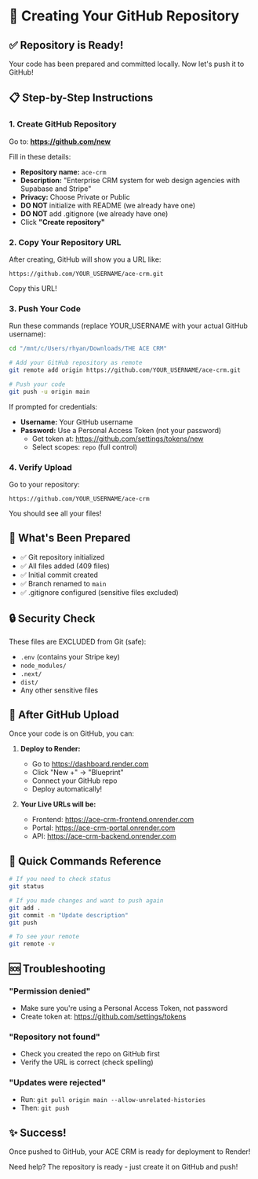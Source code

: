 # 🚀 Creating Your GitHub Repository

## ✅ Repository is Ready!

Your code has been prepared and committed locally. Now let's push it to GitHub!

## 📋 Step-by-Step Instructions

### 1. Create GitHub Repository

Go to: **https://github.com/new**

Fill in these details:
- **Repository name:** `ace-crm`
- **Description:** "Enterprise CRM system for web design agencies with Supabase and Stripe"
- **Privacy:** Choose Private or Public
- **DO NOT** initialize with README (we already have one)
- **DO NOT** add .gitignore (we already have one)
- Click **"Create repository"**

### 2. Copy Your Repository URL

After creating, GitHub will show you a URL like:
```
https://github.com/YOUR_USERNAME/ace-crm.git
```

Copy this URL!

### 3. Push Your Code

Run these commands (replace YOUR_USERNAME with your actual GitHub username):

```bash
cd "/mnt/c/Users/rhyan/Downloads/THE ACE CRM"

# Add your GitHub repository as remote
git remote add origin https://github.com/YOUR_USERNAME/ace-crm.git

# Push your code
git push -u origin main
```

If prompted for credentials:
- **Username:** Your GitHub username
- **Password:** Use a Personal Access Token (not your password)
  - Get token at: https://github.com/settings/tokens/new
  - Select scopes: `repo` (full control)

### 4. Verify Upload

Go to your repository:
```
https://github.com/YOUR_USERNAME/ace-crm
```

You should see all your files!

## 🎯 What's Been Prepared

- ✅ Git repository initialized
- ✅ All files added (409 files)
- ✅ Initial commit created
- ✅ Branch renamed to `main`
- ✅ .gitignore configured (sensitive files excluded)

## 🔒 Security Check

These files are EXCLUDED from Git (safe):
- `.env` (contains your Stripe key)
- `node_modules/`
- `.next/`
- `dist/`
- Any other sensitive files

## 🚀 After GitHub Upload

Once your code is on GitHub, you can:

1. **Deploy to Render:**
   - Go to https://dashboard.render.com
   - Click "New +" → "Blueprint"
   - Connect your GitHub repo
   - Deploy automatically!

2. **Your Live URLs will be:**
   - Frontend: https://ace-crm-frontend.onrender.com
   - Portal: https://ace-crm-portal.onrender.com
   - API: https://ace-crm-backend.onrender.com

## 📝 Quick Commands Reference

```bash
# If you need to check status
git status

# If you made changes and want to push again
git add .
git commit -m "Update description"
git push

# To see your remote
git remote -v
```

## 🆘 Troubleshooting

### "Permission denied"
- Make sure you're using a Personal Access Token, not password
- Create token at: https://github.com/settings/tokens

### "Repository not found"
- Check you created the repo on GitHub first
- Verify the URL is correct (check spelling)

### "Updates were rejected"
- Run: `git pull origin main --allow-unrelated-histories`
- Then: `git push`

## ✨ Success!

Once pushed to GitHub, your ACE CRM is ready for deployment to Render!

Need help? The repository is ready - just create it on GitHub and push!